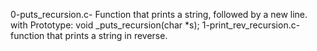 0-puts_recursion.c- Function that prints a string, followed by a new line. with Prototype: void _puts_recursion(char *s);
1-print_rev_recursion.c- function that prints a string in reverse.
